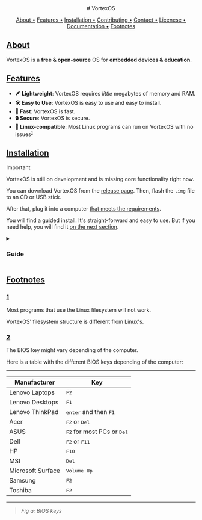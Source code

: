 <div align="center">
  # VortexOS
</div>

<p align="center">
  <a href="#about">About •</a>
  <a href="#features">Features •</a>
  <a href="#installation">Installation •</a>
  <a href="#contributing">Contributing •</a>
  <a href="#contact">Contact •</a>
  <a href="#license">Licenese •</a>
  <a href="#documentation">Documentation •</a>
  <a href="#footnotes">Footnotes</a>
</p>

## [About](#about)

VortexOS is a **free & open-source** OS for **embedded devices & education**.

## [Features](#features)

- **🪶 Lightweight**: VortexOS requires *little* megabytes of memory and RAM.
- **🛠️ Easy to Use**: VortexOS is easy to use and easy to install.
- **🚀 Fast**: VortexOS is fast.
- **🔒 Secure**: VortexOS is secure.
- **🐧 Linux-compatible**: Most Linux programs can run on VortexOS with no issues<sup><a href="#1">1</a></sup>

## [Installation](#installation)

> [!IMPORTANT]
> VortexOS is still on development and is missing core functionality
> right now.

You can download VortexOS from the [release page](https://github.com/vortexos/vortexos/releases).
Then, flash the `.img` file to an CD or USB stick.

After that, plug it into a computer [that meets the requirements](#requirements).

You will find a guided install. It's straight-forward and easy to use. But if you
need help, you will find it [on the next section](#guide).

<details>
<summary><h3><a href="#guide"></a>Guide</h1></summary>

#### [Step 1: Download the VortexOS installer](#step-1-download-the-vortexos-installer)

Go to [this website](https://github.com/vortexos/vortexos/releases) and on the
latest version marked as **“Stable”**, click on the `USB_Installer.img` link.

It will download a file called `USB_Installer.img`.

Now, download a program like [Rufus](https://rufus.ie) or [Balena Etcher](https://etcher.balena.io)
on Windows and run it.

> [!NOTE]
> Balena Etcher also works on MacOS, Linux, any of the BSDs, or even
> VortexOS itself.

Select the USB, the `.img` file from before, and click on the `Flash` button.
Then wait until it finishes. **Do not plug the USB stick out until it does**.

Now, plug that USB on the computer you want to install it on.

#### [Step 2: Starting the installer](#step-2-starting-the-installer)

Now, reboot that computer and *spam* the BIOS key<sup><a href="#2">2</a></sup>

Then, use the keymaps documented on the bottom of the screen to navigate to a
*Boot Order* section.

Move the USB stick's name to the top

#### [Step 3: Install VortexOS](#step-3-install-vortexos)

Then press the <kbd>Esc</kbd> key and use the *Save & Exit* option.

Then, you will find the VortexOS installer.

#### [Step 4: Install VortexOS](#step-4-install-vortexos)

Now, it's time to (*actually*) install VortexOS.

##### [Step 4.1: Select the language](#step-4-1-select-the-language)

This step is easy to do. Select the language you want to use.

> [!NOTE]
> It will automatically set English as the default language.

It also sets the keyboard layout.

Now, it will ask for the timezone.

##### [Step 4.2: Partitioning](#step-4-2-partitioning)

This step is a bit harder, but not too hard!

It will first ask you for the *drive letter*. You can use anything, but it's
conventional to use `C` as the main drive letter.

Now, it will ask you about the *file system*.
The file system is the way the computer *stores data*.

VortexOS offers **two *main* file systems**:

- **VTFS**: Less peformant, but more secure. Uses *tags* instead of *folders*
(directories). Good for organization.

- **ext4**: Backward-compatible with Linux and MacOS. Uses regular *folders*.
*Pretty* good community support and peformant.

If you don't know, use *ext4*. VTFS is still in development and is unstable.

> [!NOTE]
> It will also ask you for *swap* and *disk encryption*.
> If you don't know, select *Yes* for swap and *No* for disk encryption.
>
> Swap space is a *part on your drive* used to store data from
> non-active proccesses.
>
> Disk encryption is basically *a password to get access to your files*.

##### [Step 4.3: Users](#step-4-3-users)

Now, it will ask you for the users and *root password*.

Make an account for everybody using the computer and set
an strong root password.

> [!NOTE]
> *Root* is an *special* user that can do *anything*.
> Do not let *anyone* (not even *you*) use *root* unless
> it's totally necessary.

</details>

## [Footnotes](#footnotes)

### [1](#1)

Most programs that use the Linux filesystem will not work.

VortexOS' filesystem structure is different from Linux's.

### [2](#2)

The BIOS key might vary depending of the computer.

Here is a table with the different BIOS keys depending of the computer:

--------------------------------------------------------------------
| Manufacturer      | Key                                          |
|-------------------|----------------------------------------------|
| Lenovo Laptops    | <kbd>F2</kbd>                                |
| Lenovo Desktops   | <kbd>F1</kbd>                                |
| Lenovo ThinkPad   | <kbd>enter</kbd> and then <kbd>F1</kbd>      |
| Acer              | <kbd>F2</kbd> or <kbd>Del</kbd>              |
| ASUS              | <kbd>F2</kbd> for most PCs or <kbd>Del</kbd> |
| Dell              | <kbd>F2</kbd> or <kbd>F11</kbd>              |
| HP                | <kbd>F10</kbd>                               |
| MSI               | <kbd>Del</kbd>                               |
| Microsoft Surface | <kbd>Volume Up</kbd>                         |
| Samsung           | <kbd>F2</kbd>                                |
| Toshiba           | <kbd>F2</kbd>                                |
--------------------------------------------------------------------
> *Fig a: BIOS keys*
